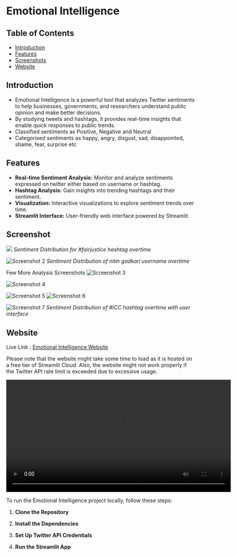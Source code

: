 # Emotional Intelligence

## Table of Contents
- [Introduction](#introduction)
- [Features](#features)
- [Screenshots](#screenshots)
- [Website](#website)

## Introduction

- Emotional Intelligence is a powerful tool that analyzes Twitter sentiments to help businesses, governments, and researchers understand public opinion and make better decisions. 
- By studying tweets and hashtags, it provides real-time insights that enable quick responses to public trends.
- Classified sentiments as  Positive, Negative and Neutral
- Categorised sentiments as happy, angry, disgust, sad, disappointed, shame, fear, surprise etc
## Features

- **Real-time Sentiment Analysis:** Monitor and analyze sentiments expressed on twitter either based on username or hashtag.
- **Hashtag Analysis:** Gain insights into trending hashtags and their sentiment.
- **Visualization:** Interactive visualizations to explore sentiment trends over time.
- **Streamlit Interface:** User-friendly web interface powered by Streamlit.

## Screenshot

![](https://firebasestorage.googleapis.com/v0/b/nearme-bc024.appspot.com/o/ei%2Fnewplot.png?alt=media&token=f1590610-c52b-4957-915d-90b74add0834)
*Sentiment Distribution for #fairjustice hashtag overtime*

![Screenshot 2](https://firebasestorage.googleapis.com/v0/b/nearme-bc024.appspot.com/o/ei%2Fnewplot%20(7).png?alt=media&token=cbeedb9e-847c-4c2b-b8dc-292dd5b538e5)
*Sentiment Distribution of nitin gadkari username overtime*

Few More Analysis Screenshots
![Screenshot 3](https://firebasestorage.googleapis.com/v0/b/nearme-bc024.appspot.com/o/ei%2Fnewplot%20(1).png?alt=media&token=4548abc4-12c9-4d1b-9996-2f938d08d666)

![Screenshot 4](https://firebasestorage.googleapis.com/v0/b/nearme-bc024.appspot.com/o/ei%2Fnewplot%20(2).png?alt=media&token=1c74015d-054a-47cc-ad8e-a7ac26dd426c)

![Screenshot 5](https://firebasestorage.googleapis.com/v0/b/nearme-bc024.appspot.com/o/ei%2Fnewplot.png?alt=media&token=1823c6f7-2413-46de-a557-7754b0c216a0)
![Screenshot 6](https://firebasestorage.googleapis.com/v0/b/nearme-bc024.appspot.com/o/ei%2Fnewplot%20(3).png?alt=media&token=d8ef4e13-8e8d-4d87-a827-ae5388104e78)

![Screenshot 7](https://firebasestorage.googleapis.com/v0/b/nearme-bc024.appspot.com/o/ei%2FScreenshot%20from%202024-06-26%2018-49-58.png?alt=media&token=a8d9859f-10ec-4b69-a4d0-42da74593b80)
*Sentiment Distribution of #ICC hashtag overtime with user interface*

## Website

Live Link : 
[Emotional Intelligence Website](https://analyzerr.streamlit.app/)

Please note that the website might take some time to load as it is hosted on a free tier of Streamlit Cloud. Also, the website might not work properly if the Twitter API rate limit is exceeded due to excessive usage.

<video width="600" controls>
  <source src="https://firebasestorage.googleapis.com/v0/b/nearme-bc024.appspot.com/o/ei%2Fdemo.mp4?alt=media&token=006cb1e6-22f0-4218-82ee-136e618a9be1" type="video/mp4">
  Your browser does not support the video tag.
</video>

To run the Emotional Intelligence project locally, follow these steps:

1. **Clone the Repository**

2. **Install the Dependencies**

3. **Set Up Twitter API Credentials**

4. **Run the Streamlit App**
